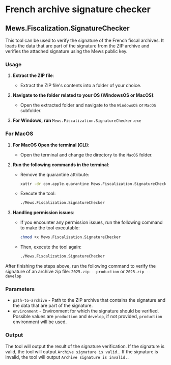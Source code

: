 # French archive signature checker

## Mews.Fiscalization.SignatureChecker

This tool can be used to verify the signature of the French fiscal archives. It loads the data that are part of the signature from the ZIP archive and verifies the attached signature using the Mews public key.

### Usage

1. **Extract the ZIP file**:
   - Extract the ZIP file's contents into a folder of your choice.

2. **Navigate to the folder related to your OS (WindowsOS or MacOS)**:
   - Open the extracted folder and navigate to the `WindowsOS` or `MacOS` subfolder.

3. **For Windows, run** `Mews.Fiscalization.SignatureChecker.exe`

### For MacOS
1. **For MacOS Open the terminal (CLI)**:
   - Open the terminal and change the directory to the `MacOS` folder.

2. **Run the following commands in the terminal**:
   - Remove the quarantine attribute:
     ```sh
     xattr -dr com.apple.quarantine Mews.Fiscalization.SignatureChecker
     ```
   - Execute the tool:
     ```sh
     ./Mews.Fiscalization.SignatureChecker
     ```

3. **Handling permission issues**:
   - If you encounter any permission issues, run the following command to make the tool executable:
     ```sh
     chmod +x Mews.Fiscalization.SignatureChecker
     ```
   - Then, execute the tool again:
     ```sh
     ./Mews.Fiscalization.SignatureChecker
     ```
     
After finishing the steps above, run the following command to verify the signature of an archive zip file:  ```2025.zip --production``` or ```2025.zip --develop```

### Parameters

- `path-to-archive` - Path to the ZIP archive that contains the signature and the data that are part of the signature.
- `environment` - Environment for which the signature should be verified. Possible values are `production` and `develop`, if not provided, `production` environment will be used.

### Output

The tool will output the result of the signature verification. If the signature is valid, the tool will output `Archive signature is valid.`. If the signature is invalid, the tool will output `Archive signature is invalid.`.
